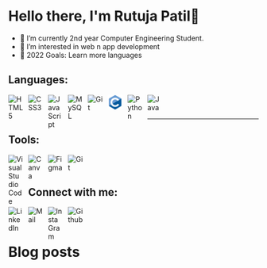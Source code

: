 # Hello there, I'm Rutuja Patil👋 


- 🔭 I’m currently 2nd year Computer Engineering Student.
- 🌱 I’m interested in web n app development
- 🥅 2022 Goals: Learn more languages 



## Languages:

<img align="left" alt="HTML5" width="30px" src="https://cdn.jsdelivr.net/gh/devicons/devicon/icons/html5/html5-original.svg" style="padding-right:10px;" />
<img align="left" alt="CSS3" width="30px" src="https://cdn.jsdelivr.net/gh/devicons/devicon/icons/css3/css3-original.svg" style="padding-right:10px;" />
<img align="left" alt="JavaScript" width="30px" src="https://cdn.jsdelivr.net/gh/devicons/devicon/icons/javascript/javascript-original.svg" style="padding-right:10px;" />
<img align="left" alt="MySQL" width="30px" src="https://cdn.jsdelivr.net/gh/devicons/devicon/icons/mysql/mysql-original.svg" style="padding-right:10px;" />
<img align="left" alt="Git" width="30px" src="https://cdn.jsdelivr.net/gh/devicons/devicon/icons/git/git-original.svg" style="padding-right:10px;" />
<img align="left" alt="C" width="30px" src="https://raw.githubusercontent.com/devicons/devicon/1119b9f84c0290e0f0b38982099a2bd027a48bf1/icons/c/c-original.svg" style="padding-right:10px;" />
<img align="left" alt="Python" width="30px" src= "https://cdn.jsdelivr.net/gh/devicons/devicon/icons/python/python-original.svg" style="padding-right:10px;" />
<img align="left" alt="Java" width="30px" src= "https://cdn.jsdelivr.net/gh/devicons/devicon/icons/java/java-original.svg" style="padding-right:10px;" />
<br />
<br />

---



## Tools:
<img align="left" alt="Visual Studio Code" width="30px" src="https://cdn.jsdelivr.net/gh/devicons/devicon/icons/vscode/vscode-original.svg" style="padding-right:10px;" />
<img align="left" alt="Canva" width="30px" src="https://cdn.jsdelivr.net/gh/devicons/devicon/icons/canva/canva-original.svg" style="padding-right:10px;" />
<img align="left" alt="Figma" width="30px" src="https://cdn.jsdelivr.net/gh/devicons/devicon/icons/figma/figma-original.svg" style="padding-right:10px;" /> 
<img align="left" alt="Git" width="30px" src="https://cdn.jsdelivr.net/gh/devicons/devicon/icons/git/git-original.svg" style="padding-right:10px;" />

<br />
<br/>

## Connect with me:
<a href="https://www.linkedin.com/in/rutuja-patil-87b165216"><img align="left" alt="LinkedIn" width="30px" src="https://cdn.jsdelivr.net/gh/devicons/devicon/icons/linkedin/linkedin-original.svg"  style="padding-right:10px;" /></a>
<a href="mailto:rutujapatil0511@gmail.com"><img align="left" alt="Mail" width="30px" src="https://cdn-icons-png.flaticon.com/512/5968/5968534.png"  style="padding-right:10px;" /></a>
<a href="https://www.instagram.com/rutujapatil_1051/"><img align="left" alt="InstaGram" width="30px" src="https://cdn-icons-png.flaticon.com/512/1409/1409946.png"  style="padding-right:10px;" /></a>
<a href="https://github.com/Rutuja0511"><img align="left" alt="Github" width="30px" src="https://cdn.jsdelivr.net/gh/devicons/devicon/icons/github/github-original.svg"  style="padding-right:10px;" /></a>

<br/>
<br/>

# Blog posts
<!-- BLOG-POST-LIST:START -->
<!-- BLOG-POST-LIST:END -->


